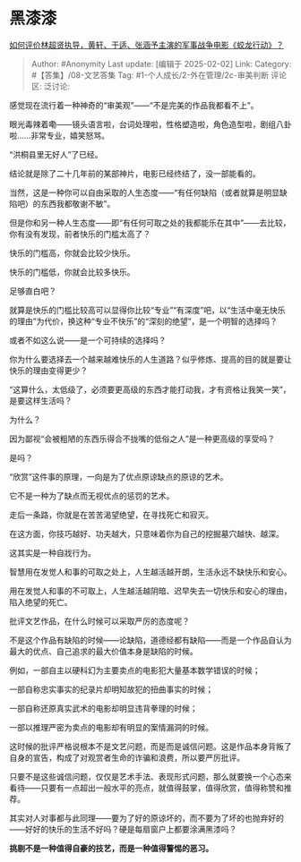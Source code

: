 # 黑漆漆
[如何评价林超贤执导，黄轩、于适、张涵予主演的军事战争电影《蛟龙行动》？](https://www.zhihu.com/question/10788157599/answer/91018884933)

> Author: #Anonymity
> Last update: [编辑于 2025-02-02]
> Link:
> Category: #【答集】/08-文艺答集 
> Tag: #1-个人成长/2-外在管理/2c-审美判断 
> 评论区:
> 泛讨论:

感觉现在流行着一种神奇的“审美观”——“不是完美的作品我都看不上”。

眼光毒辣着嘞——镜头语言啦，台词处理啦，性格塑造啦，角色造型啦，剧组八卦啦……非常专业，嬉笑怒骂。

“洪桐县里无好人”了已经。

结论就是除了二十几年前的某部神片，电影已经终结了，没一部能看的。

当然，这是一种你可以自由采取的人生态度——“有任何缺陷（或者就算是明显缺陷吧）的东西我都敬谢不敏”。

但是你和另一种人生态度——即“有任何可取之处的我都能乐在其中”——去比较，你有没有发现，前者快乐的门槛太高了？

快乐的门槛高，你就会比较少快乐。

快乐的门槛低，你就会比较多快乐。

足够直白吧？

就算是快乐的门槛比较高可以显得你比较“专业”“有深度”吧，以“生活中毫无快乐的理由”为代价，换这种“专业不快乐”的“深刻的绝望”，是一个明智的选择吗？

或者不如这么说——是一个可持续的选择吗？

你为什么要选择去一个越来越难快乐的人生道路？似乎修炼、提高的目的就是要让快乐的理由变得更少？

“这算什么，太低级了，必须要更高级的东西才能打动我，才有资格让我笑一笑”，是要这样生活吗？

为什么？

因为鄙视“会被粗陋的东西乐得合不拢嘴的低俗之人”是一种更高级的享受吗？

是吗？

“欣赏”这件事的原理，一向是为了优点原谅缺点的原谅的艺术。

它不是一种为了缺点而无视优点的惩罚的艺术。

走后一条路，你就是在苦苦渴望绝望，在寻找死亡和寂灭。

在这方面，你技巧越好、功夫越大，只意味着你为自己的挖掘墓穴越快、越深。

这其实是一种自戕行为。

  

智慧用在发觉人和事的可取之处上，人生越活越开朗，生活永远不缺快乐和安心。

用在发觉人和事的不可取上，人生越活越阴暗、迟早失去一切快乐和安心的理由，陷入绝望的死亡。

批评文艺作品，在什么时候可以采取严厉的态度呢？

不是这个作品有缺陷的时候——论缺陷，道德经都有缺陷——而是一个作品自认为最大的优点、自己追求的最大价值本身是缺陷的时候。

例如，一部自主以硬科幻为主要卖点的电影犯大量基本数学错误的时候；

一部自称忠实事实的纪录片却明知故犯的扭曲事实的时候；

一部自称还原真实武术的电影却明显违背拳理的时候；

一部以推理严密为卖点的电影却有明显的案情漏洞的时候。

这时候的批评严格说根本不是文艺问题，而是而是诚信问题。这是作品本身背叛了自身的宣告，构成了对观赏者生命的诈骗和浪费，所以要严厉批评。

只要不是这些诚信问题，仅仅是艺术手法、表现形式问题，那么就要换一个心态来看待——只要有一点超出一般水平的亮点，就值得鼓掌，值得欣赏，值得称赞和推荐。

其实对人对事都与此同理——要为了好的原谅坏的，而不要为了坏的也抛弃好的——好好的快乐的生活不好吗？硬是每扇窗户上都要涂满黑漆吗？

**挑剔不是一种值得自豪的技艺，而是一种值得警惕的恶习。**
